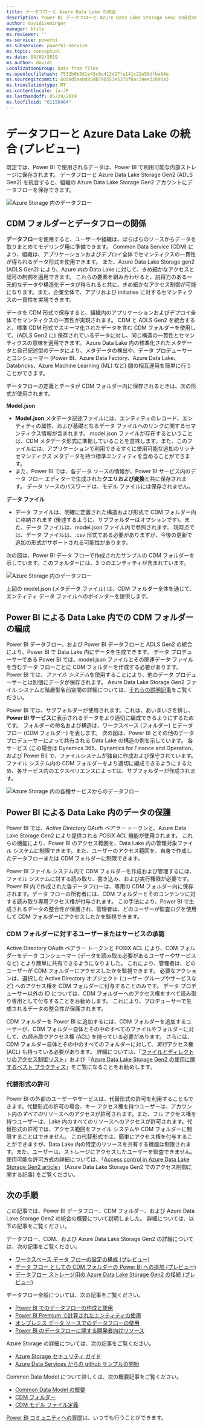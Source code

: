```yaml
---
title: データフローと Azure Data Lake の統合
description: Power BI データフローと Azure Data Lake Storage Gen2 の統合の概要
author: davidiseminger
manager: kfile
ms.reviewer: ''
ms.service: powerbi
ms.subservice: powerbi-service
ms.topic: conceptual
ms.date: 04/02/2019
ms.author: davidi
LocalizationGroup: Data from files
ms.openlocfilehash: 7532b0b381e43c6e413d27fa141c22e58dfba84e
ms.sourcegitcommit: 60dad5aa0d85db790553e537bf8ac34ee3289ba3
ms.translationtype: MT
ms.contentlocale: ja-JP
ms.lasthandoff: 05/29/2019
ms.locfileid: "61150484"
---
```

# <a name="dataflows-and-azure-data-lake-integration-preview"></a>データフローと Azure Data Lake の統合 (プレビュー)

既定では、Power BI で使用されるデータは、Power BI で利用可能な内部ストレージに保存されます。 データフローと Azure Data Lake Storage Gen2 (ADLS Gen2) を統合すると、組織の Azure Data Lake Storage Gen2 アカウントにデータフローを保存できます。 

![Azure Storage 内のデータフロー](media/service-dataflows-azure-data-lake-integration/dataflows-azure-integration_01.jpg)

## <a name="how-cdm-folders-relate-to-dataflows"></a>CDM フォルダーとデータフローの関係

**データフロー**を使用すると、ユーザーや組織は、ばらばらのソースからデータを取りまとめてモデリング用に準備できます。 Common Data Service (CDM) により、組織は、アプリケーションおよびデプロイ全体でセマンティクスの一貫性が得られるデータ形式を使用できます。 また、Azure Data Lake Storage gen2 (ADLS Gen2) により、Azure 内の Data Lake に対して、きめ細かなアクセスと認可の制御を適用できます。 これらの要素を組み合わせると、説得力のある一元的なデータや構造化データが得られると共に、きめ細かなアクセス制御が可能になります。また、企業全体で、アプリおよび initiaties に対するセマンティクスの一貫性を実現できます。

データを CDM 形式で保存すると、組織内のアプリケーションおよびデプロイ全体でセマンティクスの一貫性が実現されます。 CDM と ADLS Gen2 を統合すると、標準 CDM 形式でスキーマ化されたデータを含む CDM フォルダーを使用して、(ADLS Gen2 に) 保存されているデータに対し、同じ構造の一貫性とセマンティクスの意味を適用できます。 Azure Data Lake 内の標準化されたメタデータと自己記述型のデータにより、メタデータの検出や、データ プロデューサーとコンシューマー (Power BI、Azure Data Factory、Azure Data Lake、Databricks、Azure Machine Learning (ML) など) 間の相互運用を簡単に行うことができます。 

データフローの定義とデータが CDM フォルダー内に保存されるときは、次の形式が使用されます。

**Model.json**
* **Model.json** メタデータ記述ファイルには、エンティティのレコード、エンティティの属性、および基礎となるデータ ファイルへのリンクに関するセマンティクス情報が含まれます。 model.json ファイルが存在するということは、CDM メタデータ形式に準拠していることを意味します。また、このファイルには、アプリケーションで利用できるすぐに使用可能な追加のリッチ セマンティクス メタデータを持つ標準エンティティを含めることができます。
* また、Power BI では、各データ ソースの情報が、Power BI サービス内のデータ フロー エディターで生成された**クエリおよび変換**と共に保存されます。 データ ソースのパスワードは、モデル ファイルには保存されません。

**データ ファイル**
* データ ファイルは、明確に定義された構造および形式で CDM フォルダー内に格納されます (後述するように、サブフォルダーはオプションです)。また、データ ファイルは、model.json ファイル内で参照されます。 現時点では、データ ファイルは、.csv 形式である必要がありますが、今後の更新で追加の形式がサポートされる可能性があります。 

次の図は、Power BI データ フローで作成されたサンプルの CDM フォルダーを示しています。このフォルダーには、3 つのエンティティが含まれています。

![Azure Storage 内のデータフロー](media/service-dataflows-azure-data-lake-integration/dataflows-azure-integration_01.jpg)

上図の model.json (メタデータ ファイル) は、CDM フォルダー全体を通じて、エンティティ データ ファイルへのポインターを提供します。

## <a name="power-bi-organizes-cdm-folders-in-the-data-lake"></a>Power BI による Data Lake 内での CDM フォルダーの編成

Power BI データフロー、および Power BI データフローと ADLS Gen2 の統合により、Power BI で Data Lake 内にデータを生成できます。 データ プロデューサーである Power BI では、model.json ファイルとその関連データ ファイルを含むデータ フローごとに CDM フォルダーを作成する必要があります。 Power BI では、*ファイル システム*を使用することにより、他のデータ プロデューサーとは別個にデータが保存されます。 Azure Data Lake Storage Gen2 ファイル システムと階層型名前空間の詳細については、[それらの説明記事](https://docs.microsoft.com/azure/storage/data-lake-storage/namespace)をご覧ください。

Power BI では、サブフォルダーが使用されます。これは、あいまいさを排し、**Power BI サービス**に表示されるデータをより適切に編成できるようにするためです。 フォルダーの命名および構造は、ワークスペース (フォルダー) とデータフロー (CDM フォルダー) を表します。 次の図は、Power BI とその他のデータ プロデューサーによって共有される Data Lake の構造の例を示しています。 各サービス (この場合は Dynamics 365、Dynamics for Finance and Operation、および Power BI) で、ファイルシステムが独自に作成および保守されています。 ファイル システム内の CDM フォルダーをより適切に編成できるようにするため、各サービス内のエクスペリエンスによっては、サブフォルダーが作成されます。 

![Azure Storage 内の各種サービスからのデータフロー](media/service-dataflows-azure-data-lake-integration/dataflows-azure-integration_02.jpg)

## <a name="power-bi-protects-data-in-the-data-lake"></a>Power BI による Data Lake 内のデータの保護

Power BI では、*Active Directory OAuth ベアラー* トークンと、Azure Data Lake Storage Gen2 により提供される *POSIX ACL* 機能が使用されます。 これらの機能により、Power BI のアクセス範囲を、Data Lake 内の管理対象ファイル システムに制限できます。また、ユーザーのアクセス範囲を、自身で作成したデータフローまたは CDM フォルダーに制限できます。 

Power BI ファイル システム内で CDM フォルダーを作成および管理するには、ファイル システムに対する読み取り、書き込み、および実行権限が必要です。 Power BI 内で作成された各データフローは、専用の CDM フォルダー内に保存されます。データ フローの所有者には、CDM フォルダーとそのコンテンツに対する読み取り専用アクセス権が付与されます。 この手法により、Power BI で生成されるデータの整合性が保護され、管理者は、どのユーザーが監査ログを使用して CDM フォルダーにアクセスしたかを監視できます。 

### <a name="authorizing-users-or-services-for-cdm-folders"></a>CDM フォルダーに対するユーザーまたはサービスの承認

Active Directory OAuth ベアラー トークンと POSIX ACL により、CDM フォルダーをデータ コンシューマー (データを読み取る必要があるユーザーやサービスなど) とより簡単に共有できるようになりました。 これにより、管理者は、どのユーザーが CDM フォルダーにアクセスしたかを監視できます。 必要なアクションは、選択した Active Directory オブジェクト (ユーザー グループやサービスなど) へのアクセス権を CDM フォルダーに付与することのみです。 データ プロデューサー以外の ID については、CDM フォルダーへのアクセス権をすべて読み取り専用として付与することをお勧めします。 これにより、プロデュ－サーで生成されるデータの整合性が保護されます。

CDM フォルダーを Power BI に追加するには、CDM フォルダーを追加するユーザーが、CDM フォルダー自体とその中のすべてのファイルやフォルダーに対して、の*読み取り*アクセス権 (ACL) を持っている必要があります。 さらには、CDM フォルダー自体とその中のすべてのフォルダーに対して、*実行*アクセス権 (ACL) も持っている必要があります。 詳細については、「[ファイルとディレクトリのアクセス制御リスト](https://docs.microsoft.com/azure/storage/blobs/data-lake-storage-access-control#access-control-lists-on-files-and-directories)」および「[Azure Data Lake Storage Gen2 の使用に関するベスト プラクティス](https://docs.microsoft.com/azure/storage/blobs/data-lake-storage-best-practices)」をご覧になることをお勧めします。


### <a name="alternative-forms-of-authorization"></a>代替形式の許可

Power BI の外部のユーザーやサービスは、代替形式の許可を利用することもできます。代替形式の許可の場合、キー アクセス権を持つユーザーは、アカウント内の*すべての*リソースへのアクセスが許可されます。また、フル アクセス権を持つユーザーは、Lake 内のすべてのリソースへのアクセスが許可されます。代替形式の許可では、アクセス範囲をファイル システムや CDM フォルダーに制限することはできません。 この代替形式では、簡単にアクセス権を付与することができますが、Data Lake 内の特定のリソースを共有する機能は制限されます。また、ユーザーは、ストレージにアクセスしたユーザーを監査できません。 使用可能な許可方式の詳細については、「[Access control in Azure Data Lake Storage Gen2 article](https://docs.microsoft.com/azure/storage/blobs/data-lake-storage-access-control
)」 (Azure Data Lake Storage Gen2 でのアクセス制御に関する記事) をご覧ください。


## <a name="next-steps"></a>次の手順

この記事では、Power BI データフロー、CDM フォルダー、および Azure Data Lake Storage Gen2 の統合の概要について説明しました。 詳細については、以下の記事をご覧ください。

データフロー、CDM、および Azure Data Lake Storage Gen2 の詳細については、次の記事をご覧ください。

* [ワークスペース データ フローの設定の構成 (プレビュー)](service-dataflows-configure-workspace-storage-settings.md)
* [データ フロー としての CDM フォルダーの Power BI への追加 (プレビュー)](service-dataflows-add-cdm-folder.md)
* [データフロー ストレージ用の Azure Data Lake Storage Gen2 の接続 (プレビュー)](service-dataflows-connect-azure-data-lake-storage-gen2.md)

データフロー全般については、次の記事をご覧ください。

* [Power BI でのデータフローの作成と使用](service-dataflows-create-use.md)
* [Power BI Premium で計算されたエンティティの使用](service-dataflows-computed-entities-premium.md)
* [オンプレミス データ ソースでのデータフローの使用](service-dataflows-on-premises-gateways.md)
* [Power BI のデータフローに関する開発者向けリソース](service-dataflows-developer-resources.md)

Azure Storage の詳細については、次の記事をご覧ください。
* [Azure Storage セキュリティ ガイド](https://docs.microsoft.com/azure/storage/common/storage-security-guide)
* [Azure Data Services からの github サンプルの開始](https://aka.ms/cdmadstutorial)

Common Data Model について詳しくは、次の概要記事をご覧ください。
* [Common Data Model の概要](https://docs.microsoft.com/powerapps/common-data-model/overview)
* [CDM フォルダー](https://go.microsoft.com/fwlink/?linkid=2045304)
* [CDM モデル ファイル定義](https://go.microsoft.com/fwlink/?linkid=2045521)

[Power BI コミュニティへの質問](http://community.powerbi.com/)は、いつでも行うことができます。
